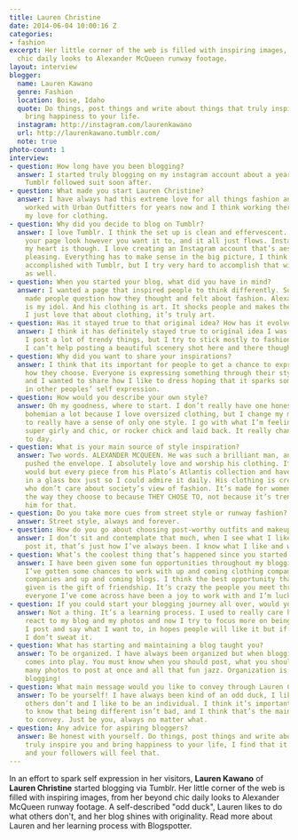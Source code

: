 ```yaml
---
title: Lauren Christine
date: 2014-06-04 10:00:16 Z
categories:
- fashion
excerpt: Her little corner of the web is filled with inspiring images, from her beyond
  chic daily looks to Alexander McQueen runway footage.
layout: interview
blogger:
  name: Lauren Kawano
  genre: Fashion
  location: Boise, Idaho
  quote: Do things, post things and write about things that truly inspire you and
    bring happiness to your life.
  instagram: http://instagram.com/laurenkawano
  url: http://laurenkawano.tumblr.com/
  note: true
photo-count: 1
interview:
- question: How long have you been blogging?
  answer: I started truly blogging on my instagram account about a year ago, and my
    Tumblr followed suit soon after.
- question: What made you start Lauren Christine?
  answer: I have always had this extreme love for all things fashion and style. I’ve
    worked with Urban Outfitters for years now and I think working there really sparked
    my love for clothing.
- question: Why did you decide to blog on Tumblr?
  answer: I love Tumblr. I think the set up is clean and effervescent. You can make
    your page look however you want it to, and it all just flows. Instagram is where
    my heart is though. I love creating an Instagram account that’s aesthetically
    pleasing. Everything has to make sense in the big picture, I think that’s easier
    accomplished with Tumblr, but I try very hard to accomplish that with my Instagram
    as well.
- question: When you started your blog, what did you have in mind?
  answer: I wanted a page that inspired people to think differently. Something that
    made people question how they thought and felt about fashion. Alexander McQueen
    is my idol. And his clothing is art. It shocks people and makes them really think.
    I just love that about clothing, it’s truly art.
- question: Has it stayed true to that original idea? How has it evolved?
  answer: I think it has definitely stayed true to original idea I was going for.
    I post a lot of trendy things, but I try to stick mostly to fashion related things.
    I can’t help posting a beautiful scenery shot here and there though.
- question: Why did you want to share your inspirations?
  answer: I think that its important for people to get a chance to express themselves
    how they choose. Everyone is expressing something through their style of dress,
    and I wanted to share how I like to dress hoping that it sparks some interest
    in other peoples’ self expression.
- question: How would you describe your own style?
  answer: Oh my goodness, where to start. I don’t really have one honestly. I say
    bohemian a lot because I love oversized clothing, but I change my mind too often
    to really have a sense of only one style. I go with what I’m feeling that day,
    super girly and chic, or rocker chick and laid back. It really changes from day
    to day.
- question: What is your main source of style inspiration?
  answer: Two words. ALEXANDER MCQUEEN. He was such a brilliant man, and constantly
    pushed the envelope. I absolutely love and worship his clothing. If I could, I
    would but every piece from his Plato’s Atlantis collection and have it kept neatly
    in a glass box just so I could admire it daily. His clothing is created for women
    who don’t care about society’s view of fashion. It’s made for women who dress
    the way they choose to because THEY CHOSE TO, not because it’s trendy. I love
    him for that.
- question: Do you take more cues from street style or runway fashion?
  answer: Street style, always and forever.
- question: How do you go about choosing post-worthy outfits and makeup looks?
  answer: I don’t sit and contemplate that much, when I see what I like I instantly
    post it, that’s just how I’ve always been. I know what I like and what I don’t.
- question: What’s the coolest thing that’s happened since you started blogging?
  answer: I have been given some fun opportunities throughout my blogging career.
    I’ve gotten some chances to work with up and coming clothing companies, swimwear
    companies and up and coming blogs. I think the best opportunity that I’ve been
    given is the gift of friendship. It’s crazy the people you meet through blogging,
    everyone I’ve come across have been a joy to work with and I’m lucky for that.
- question: If you could start your blogging journey all over, would you change anything?
  answer: Not a thing. It’s a learning process. I used to really care how people would
    react to my blog and my photos and now I try to focus more on being true to myself.
    I post and say what I want to, in hopes people will like it but if they don’t,
    I don’t sweat it.
- question: What has starting and maintaining a blog taught you?
  answer: To be organized. I have always been organized but when blogging it really
    comes into play. You must know when you should post, what you should post, how
    many photos to post at once and all that fun jazz. Organization is key to good
    blogging!
- question: What main message would you like to convey through Lauren Christine?
  answer: To be yourself! I have always been kind of an odd duck, I like to do what
    others don’t and I like to be an individual. I think it’s important for people
    to know that being different isn’t bad, and I think that’s the main thing I want
    to convey. Just be you, always no matter what.
- question: Any advice for aspiring bloggers?
  answer: Be honest with yourself. Do things, post things and write about things that
    truly inspire you and bring happiness to your life, I find that it transcends
    and your followers will feel that.
---
```


In an effort to spark self expression in her visitors, **Lauren Kawano** of **Lauren Christine** started blogging via Tumblr. Her little corner of the web is filled with inspiring images, from her beyond chic daily looks to Alexander McQueen runway footage. A self-described "odd duck", Lauren likes to do what others don't, and her blog shines with originality. Read more about Lauren and her learning process with Blogspotter.